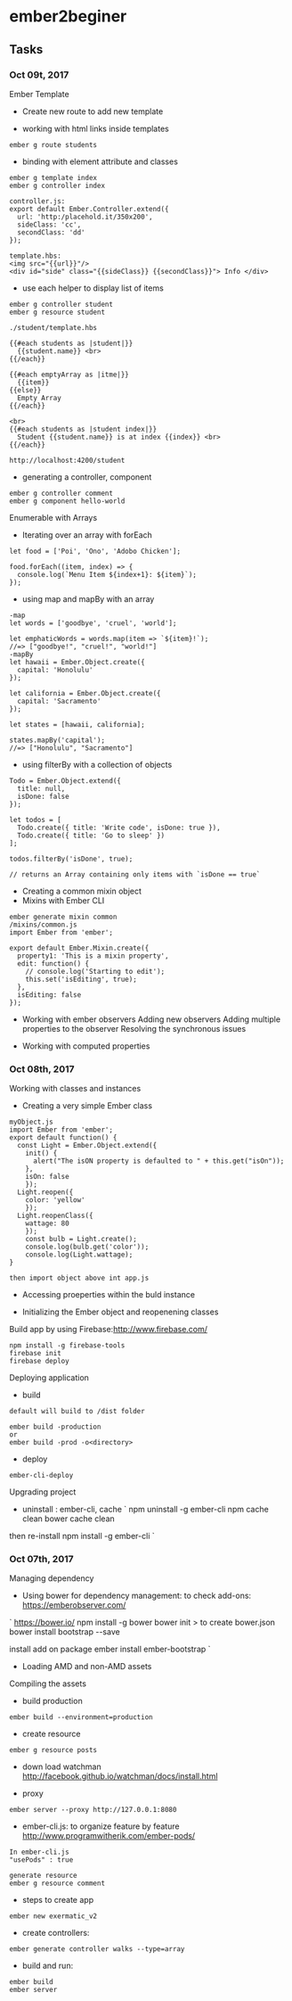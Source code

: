 # ember2beginer

## Tasks
### Oct 09t, 2017

Ember Template

* Create new route to add new template

* working with html links inside templates

```
ember g route students
```
* binding with element attribute and classes

```
ember g template index
ember g controller index

controller.js:
export default Ember.Controller.extend({
  url: 'http:/placehold.it/350x200',
  sideClass: 'cc',
  secondClass: 'dd'
});

template.hbs:
<img src="{{url}}"/>
<div id="side" class="{{sideClass}} {{secondClass}}"> Info </div>
```

* use each helper to display list of items

```
ember g controller student
ember g resource student

./student/template.hbs

{{#each students as |student|}}
  {{student.name}} <br>
{{/each}}

{{#each emptyArray as |itme|}}
  {{item}}
{{else}}
  Empty Array
{{/each}}

<br>
{{#each students as |student index|}}
  Student {{student.name}} is at index {{index}} <br>
{{/each}}

http://localhost:4200/student
```

* generating a controller, component

```
ember g controller comment
ember g component hello-world
```

Enumerable with Arrays
* Iterating over an array with forEach

```
let food = ['Poi', 'Ono', 'Adobo Chicken'];

food.forEach((item, index) => {
  console.log(`Menu Item ${index+1}: ${item}`);
});
```

* using map and mapBy with an array

```
-map
let words = ['goodbye', 'cruel', 'world'];

let emphaticWords = words.map(item => `${item}!`);
//=> ["goodbye!", "cruel!", "world!"]
-mapBy
let hawaii = Ember.Object.create({
  capital: 'Honolulu'
});

let california = Ember.Object.create({
  capital: 'Sacramento'
});

let states = [hawaii, california];

states.mapBy('capital');
//=> ["Honolulu", "Sacramento"]
```

* using filterBy with a collection of objects
```
Todo = Ember.Object.extend({
  title: null,
  isDone: false
});

let todos = [
  Todo.create({ title: 'Write code', isDone: true }),
  Todo.create({ title: 'Go to sleep' })
];

todos.filterBy('isDone', true);

// returns an Array containing only items with `isDone == true`
```
* Creating a common mixin object
* Mixins with Ember CLI

```
ember generate mixin common
/mixins/common.js
import Ember from 'ember';

export default Ember.Mixin.create({
  property1: 'This is a mixin property',
  edit: function() {
    // console.log('Starting to edit');
    this.set('isEditing', true);
  },
  isEditing: false
});
```
* Working with ember observers
Adding new observers
Adding multiple properties to the observer
Resolving the synchronous issues

* Working with computed properties

### Oct 08th, 2017

Working with classes and instances
* Creating a very simple Ember class
```
myObject.js
import Ember from 'ember';
export default function() {
  const Light = Ember.Object.extend({
    init() {
      alert("The isON property is defaulted to " + this.get("isOn"));
    },
    isOn: false
    });
  Light.reopen({
    color: 'yellow'
    });
  Light.reopenClass({
    wattage: 80
    });
    const bulb = Light.create();
    console.log(bulb.get('color'));
    console.log(Light.wattage);
}

then import object above int app.js
```
* Accessing proeperties within the buld instance

* Initializing the Ember object and reopenening classes

Build app  by using Firebase:http://www.firebase.com/
```
npm install -g firebase-tools
firebase init
firebase deploy
```

Deploying application
* build
```
default will build to /dist folder

ember build -production
or
ember build -prod -o<directory>
```
* deploy
```
ember-cli-deploy
```

Upgrading project
* uninstall : ember-cli, cache
`
npm uninstall -g ember-cli
npm cache clean
bower cache clean

then re-install
npm install -g ember-cli
`
### Oct 07th, 2017

Managing dependency

* Using bower for dependency management:
to check add-ons: https://emberobserver.com/

`
https://bower.io/
npm install -g bower
bower init > to create bower.json
bower install bootstrap --save

install add on package
ember install ember-bootstrap
`

* Loading AMD and non-AMD assets

Compiling the assets
* build production

`
ember build --environment=production
`

* create resource

```
ember g resource posts
```

* down load watchman
http://facebook.github.io/watchman/docs/install.html

* proxy

`
ember server --proxy http://127.0.0.1:8080
`
* ember-cli.js: to organize feature by feature
http://www.programwitherik.com/ember-pods/

```
In ember-cli.js
"usePods" : true

generate resource
ember g resource comment
```

* steps to create app

```
ember new exermatic_v2
```

* create controllers:

```
ember generate controller walks --type=array
```

* build and run:

```
ember build
ember server
```
